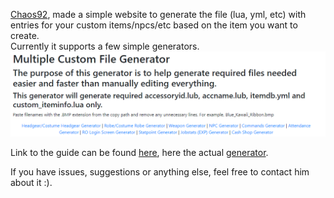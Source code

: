 [Chaos92](https://rathena.org/board/profile/6755-chaos92/), made a simple website to generate the file (lua, yml, etc) with entries for your custom items/npcs/etc based on the item you want to create.  
Currently it supports a few simple generators.  
![](../images/Chaos92_Generator.png)  

Link to the guide can be found [here](https://rathena.org/board/topic/140207-multiple-custom-files-generator/),
here the actual [generator](https://x-files.amirazman.my/customfilegenerator/).

If you have issues, suggestions or anything else, feel free to contact him about it :).